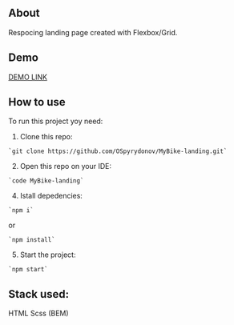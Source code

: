 ## About
Respocing landing page created with Flexbox/Grid.

## Demo
[DEMO LINK](https://ospyrydonov.github.io/MyBike-landing/)

## How to use
To run this project yoy need:
  1. Clone this repo:

    `git clone https://github.com/OSpyrydonov/MyBike-landing.git`

  2. Open this repo on your IDE:

    `code MyBike-landing`

  4. Istall depedencies:

    `npm i`
    
or
    
    `npm install`

  5. Start the project:

    `npm start`

## Stack used:
HTML
Scss (BEM)
